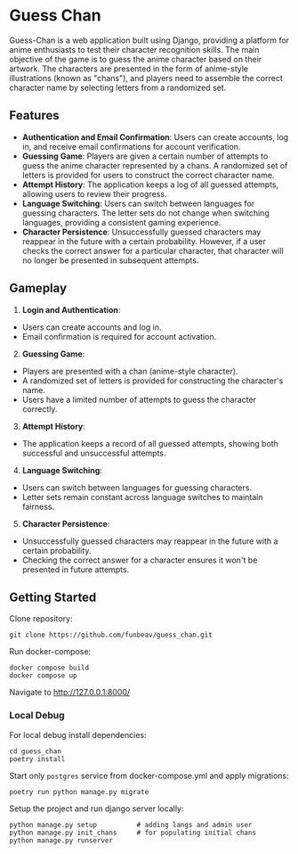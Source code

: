 # Guess Chan
Guess-Chan is a web application built using Django, providing a platform for anime enthusiasts to test their character recognition skills. The main objective of the game is to guess the anime character based on their artwork. The characters are presented in the form of anime-style illustrations (known as "chans"), and players need to assemble the correct character name by selecting letters from a randomized set.

## Features
- **Authentication and Email Confirmation**: Users can create accounts, log in, and receive email confirmations for account verification.
- **Guessing Game**: Players are given a certain number of attempts to guess the anime character represented by a chans. A randomized set of letters is provided for users to construct the correct character name.
- **Attempt History**: The application keeps a log of all guessed attempts, allowing users to review their progress.
- **Language Switching**: Users can switch between languages for guessing characters. The letter sets do not change when switching languages, providing a consistent gaming experience.
- **Character Persistence**: Unsuccessfully guessed characters may reappear in the future with a certain probability. However, if a user checks the correct answer for a particular character, that character will no longer be presented in subsequent attempts.

## Gameplay
1. **Login and Authentication**:
- Users can create accounts and log in.
- Email confirmation is required for account activation.
2. **Guessing Game**:
- Players are presented with a chan (anime-style character).
- A randomized set of letters is provided for constructing the character's name.
- Users have a limited number of attempts to guess the character correctly.
3. **Attempt History**:
- The application keeps a record of all guessed attempts, showing both successful and unsuccessful attempts.
4. **Language Switching**:
- Users can switch between languages for guessing characters.
- Letter sets remain constant across language switches to maintain fairness.
5. **Character Persistence**:
- Unsuccessfully guessed characters may reappear in the future with a certain probability.
- Checking the correct answer for a character ensures it won't be presented in future attempts.

## Getting Started
Clone repository:
```shell
git clone https://github.com/funbeav/guess_chan.git
```

Run docker-compose:
```shell
docker compose build
docker compose up
```
Navigate to http://127.0.0.1:8000/

### Local Debug

For local debug install dependencies:
```shell
cd guess_chan
poetry install
```

Start only `postgres` service from docker-compose.yml and apply migrations:
```shell
poetry run python manage.py migrate
```

Setup the project and run django server locally:
```
python manage.py setup          # adding langs and admin user
python manage.py init_chans     # for populating initial chans
python manage.py runserver
```

